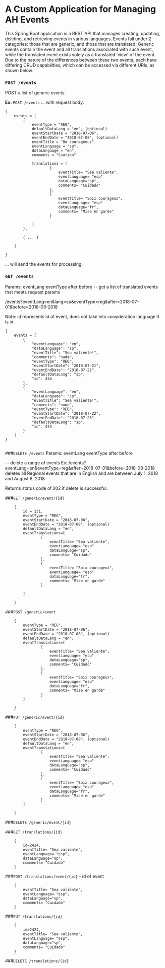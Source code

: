 # A Custom Application for Managing AH Events

This Spring Boot application is a REST API that manages creating, updating, deleting, and retrieving events in various languages. Events fall under 2 categories: those that are generic, and those that are translated. Generic events contain the event and all translations associated with such event, while the translated event exists solely as a translated 'view' of the event. Due to the nature of the differences between these two events, each have differing CRUD capabilities, which can be accessed via different URIs, as shown below:



### `POST /events`

POST a list of generic events

**Ex:** `POST /events` 
... with request body:

```
{
	events = [
		{
			eventType = "REG",
   			defaultDataLang = "en", (optional)
   			eventStartDate = "2018-07-06",
   			eventEndDate = "2018-07-08", (optional)
   			eventTitle = "Be courageous",
   			eventLanguage = "sp",
   			dataLanguage = "en",
   			comments = "Caution"
   	
   			translations = [
   					{
   						eventTitle= "Sea valiente",
   						eventLanguage= "esp"
   						dataLanguage="sp",
   						comments= "Cuidado"
   					},
  					{
  						eventTitle= "Soix courageux",
   						eventLanguage= "esp"
   						dataLanguage="fr",
   						comments= "Mise en garde"
  					}
	   
   			]
   		},
   
   		{ ... }
 	   
   	]
   
}  
```
... will send the events for processing.


### `GET /events` 
Params: eventLang
eventType
after
before
-- get a list of translated events that meets request params



/events?eventLang=en&lang=sp&eventType=reg&after=2018-07-01&before=2018-08-2018

Note: id represents id of event, does not take into consideration language it is in

```
{
 	events = [
  		{
  			"eventLanguage": "en",
 			"dataLanguage": "sp",
  			"eventTitle": "Sea valiente!",
  			"comments": "nada",
  			"eventType": "REG",
 			"eventStartDate": "2018-07-21",
 			"eventEndDate": "2018-07-21",
  			"defaultDataLang": "sp",
	 		"id": 434
	 	},
	 	{
	 		"eventLanguage": "en",
	 		"dataLanguage": "sp",
	 		"eventTitle": "Sea valiente!",
	 		"comments": "none",
	 		"eventType": "REG",
	 		"eventStartDate": "2018-07-22",
 			"eventEndDate": "2018-07-23",
  			"defaultDataLang": "sp",
	 		"id": 434
	 	}
  	]
}
	  
```







###`DELETE /events`
Params: eventLang
eventType
after
before

-- delete a range of events
Ex: /events?eventLang=en&eventType=reg&after=2018-07-01&before=2018-08-2018
deletes all Regional events that are in English and are between July 1, 2018 and August 8, 2018

Returns status code of 202 if delete is successful.







###`GET /generic/event/{id}`

```
 	{
	 	id = 131,
	  	eventType = "REG",
	   	eventStartDate = "2018-07-06",
	   	eventEndDate = "2018-07-08", (optional)
 	   	defaultDataLang = "en",
 	   	eventTranslations=[
 	   			{
 	   				eventTitle= "Sea valiente",
 	   				eventLanguage= "esp"
 	   				dataLanguage="sp",
 	   				comments= "Cuidado"
 	   			},
 	   			{
 	   				eventTitle= "Soix courageux",
 	   				eventLanguage= "esp"
 	   				dataLanguage="fr",
 	   				comments= "Mise en garde"
 	  			}
 	   
 	   	]
 	   
 	}
 ``` 

###`POST /generic/event`
```
 	{
	  	eventType = "REG",
	   	eventStartDate = "2018-07-06",
	   	eventEndDate = "2018-07-08", (optional)
 	   	defaultDataLang = "en",
 	   	eventTranslations=[
 	   			{
 	   				eventTitle= "Sea valiente",
 	   				eventLanguage= "esp"
 	   				dataLanguage="sp",
 	   				comments= "Cuidado"
 	   			},
 	   			{
 	   				eventTitle= "Soix courageux",
 	   				eventLanguage= "esp"
 	   				dataLanguage="fr",
 	   				comments= "Mise en garde"
 	  			}
 	   	]
 	   
 	}
``` 	  


###`PUT /generic/event/{id}`
```
 	{
	  	eventType = "REG",
	   	eventStartDate = "2018-07-06",
	   	eventEndDate = "2018-07-08", (optional)
 	   	defaultDataLang = "en",
 	   	eventTranslations=[
 	   			{
 	   				eventTitle= "Sea valiente",
 	   				eventLanguage= "esp"
 	   				dataLanguage="sp",
 	   				comments= "Cuidado"
 	   			},
 	   			{
 	   				eventTitle= "Soix courageux",
 	   				eventLanguage= "esp"
 	   				dataLanguage="fr",
 	   				comments= "Mise en garde"
 	  			}
 	   	]
 	   
 	}
 ```  


###`DELETE /generic/event/{id}`


###`GET /translations/{id}`
```
 	{
	 	id=2424,
 	   	eventTitle= "Sea valiente",
 	   	eventLanguage= "esp",
 	   	dataLanguage="sp",
 	   	comments= "Cuidado"
 	}
``` 

###`POST /translations/event/{id}` - id of event

```
 	{
 	  	eventTitle= "Sea valiente",
 	  	eventLanguage= "esp",
 	  	dataLanguage="sp",
 	  	comments= "Cuidado"
 	}
 ```

###`PUT /translations/{id}`

```
 	{
	 	id=2424,
 	  	eventTitle= "Sea valiente",
 	   	eventLanguage= "esp",
 	   	dataLanguage="sp",
 	   	comments= "Cuidado"
 	}
```


###`DELETE /translations/{id}`


